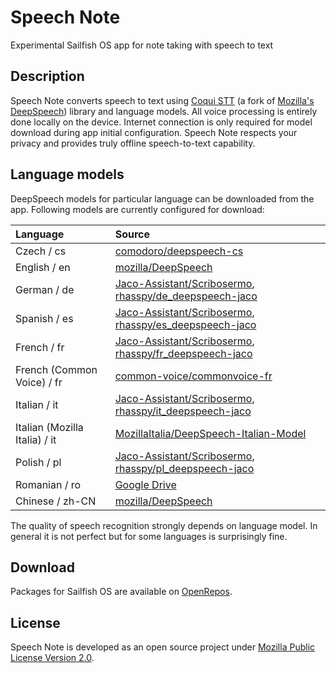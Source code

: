 # Speech Note

Experimental Sailfish OS app for note taking with speech to text

## Description

Speech Note converts speech to text using [Coqui STT](https://github.com/coqui-ai/STT) (a fork of [Mozilla's DeepSpeech](https://github.com/mozilla/DeepSpeech)) library and language models. All voice processing is entirely done locally on the device. Internet connection is only required for model download during app initial configuration. Speech Note respects your privacy and provides truly offline speech-to-text capability.

## Language models

DeepSpeech models for particular language can be downloaded from the app. Following models are currently configured for download:

| Language                      | Source                                                                                                                                                   |
|:------------------------------|:---------------------------------------------------------------------------------------------------------------------------------------------------------|
| Czech / cs                    | [comodoro/deepspeech-cs](https://github.com/comodoro/deepspeech-cs)                                                                                      |
| English / en                  | [mozilla/DeepSpeech](https://github.com/mozilla/DeepSpeech)                                                                                              |
| German / de                   | [Jaco-Assistant/Scribosermo](https://gitlab.com/Jaco-Assistant/Scribosermo), [rhasspy/de_deepspeech-jaco](https://github.com/rhasspy/de_deepspeech-jaco) |
| Spanish / es                  | [Jaco-Assistant/Scribosermo](https://gitlab.com/Jaco-Assistant/Scribosermo), [rhasspy/es_deepspeech-jaco](https://github.com/rhasspy/es_deepspeech-jaco) |
| French / fr                   | [Jaco-Assistant/Scribosermo](https://gitlab.com/Jaco-Assistant/Scribosermo), [rhasspy/fr_deepspeech-jaco](https://github.com/rhasspy/fr_deepspeech-jaco) |
| French (Common Voice) / fr    | [common-voice/commonvoice-fr](https://github.com/common-voice/commonvoice-fr)                                                                            |
| Italian / it                  | [Jaco-Assistant/Scribosermo](https://gitlab.com/Jaco-Assistant/Scribosermo), [rhasspy/it_deepspeech-jaco](https://github.com/rhasspy/it_deepspeech-jaco) |
| Italian (Mozilla Italia) / it | [MozillaItalia/DeepSpeech-Italian-Model](https://github.com/MozillaItalia/DeepSpeech-Italian-Model)                                                      |
| Polish / pl                   | [Jaco-Assistant/Scribosermo](https://gitlab.com/Jaco-Assistant/Scribosermo), [rhasspy/pl_deepspeech-jaco](https://github.com/rhasspy/pl_deepspeech-jaco) |
| Romanian / ro                 | [Google Drive](https://drive.google.com/drive/folders/1rd3RQXDXv_GVp9UgyHu-qjLzcadunJxt)                                                                 |
| Chinese / zh-CN               | [mozilla/DeepSpeech](https://github.com/mozilla/DeepSpeech)                                                                                              |


The quality of speech recognition strongly depends on language model. In general it is not perfect but for some languages is surprisingly fine.

## Download

Packages for Sailfish OS are available on [OpenRepos](https://openrepos.net/content/mkiol/speech-note).

## License

Speech Note is developed as an open source project under
[Mozilla Public License Version 2.0](https://www.mozilla.org/MPL/2.0/).
